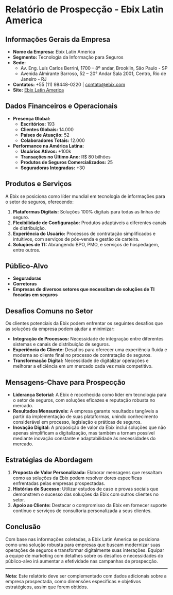 # Relatório de Prospecção - Ebix Latin America

## Informações Gerais da Empresa
- **Nome da Empresa:** Ebix Latin America
- **Segmento:** Tecnologia da Informação para Seguros
- **Sede:** 
  - Av. Eng. Luís Carlos Berrini, 1700 – 8º andar, Brooklin, São Paulo - SP
  - Avenida Almirante Barroso, 52 – 20° Andar Sala 2001, Centro, Rio de Janeiro - RJ
- **Contatos:** +55 (11) 98448-0220 | contato@ebix.com
- **Site:** [Ebix Latin America](http://www.ebixlatinamerica.com.br)

## Dados Financeiros e Operacionais
- **Presença Global:**
  - **Escritórios:** 193
  - **Clientes Globais:** 14.000
  - **Países de Atuação:** 52
  - **Colaboradores Totais:** 12.000
- **Performance na América Latina:**
  - **Usuários Ativos:** +100k
  - **Transações no Último Ano:** R$ 80 bilhões
  - **Produtos de Seguros Comercializados:** 25
  - **Seguradoras Integradas:** +30

## Produtos e Serviços
A Ebix se posiciona como líder mundial em tecnologia de informações para o setor de seguros, oferecendo:
1. **Plataformas Digitais:** Soluções 100% digitais para todas as linhas de seguro.
2. **Flexibilidade de Configuração:** Produtos adaptáveis a diferentes canais de distribuição.
3. **Experiência do Usuário:** Processos de contratação simplificados e intuitivos, com serviços de pós-venda e gestão de carteira.
4. **Soluções de TI:** Abrangendo BPO, PMO, e serviços de hospedagem, entre outros.

## Público-Alvo
- **Seguradoras**
- **Corretoras**
- **Empresas de diversos setores que necessitam de soluções de TI focadas em seguros**

## Desafios Comuns no Setor
Os clientes potenciais da Ebix podem enfrentar os seguintes desafios que as soluções da empresa podem ajudar a minimizar:
- **Integração de Processos:** Necessidade de integração entre diferentes sistemas e canais de distribuição de seguros.
- **Experiência do Cliente:** Desafios para oferecer uma experiência fluida e moderna ao cliente final no processo de contratação de seguros.
- **Transformação Digital:** Necessidade de digitalizar operações e melhorar a eficiência em um mercado cada vez mais competitivo.
  
## Mensagens-Chave para Prospecção
- **Liderança Setorial:** A Ebix é reconhecida como líder em tecnologia para o setor de seguros, com soluções eficazes e reputação robusta no mercado.
- **Resultados Mensuráveis:** A empresa garante resultados tangíveis a partir da implementação de suas plataformas, unindo conhecimento considerável em processo, legislação e práticas de seguros.
- **Inovação Digital:** A proposição de valor da Ebix inclui soluções que não apenas simplificam a digitalização, mas também a tornam possível mediante inovação constante e adaptabilidade às necessidades do mercado.

## Estratégias de Abordagem
1. **Proposta de Valor Personalizada:** Elaborar mensagens que ressaltam como as soluções da Ebix podem resolver dores específicas enfrentadas pelas empresas prospectadas.
2. **Histórias de Sucesso:** Utilizar estudos de caso e provas sociais que demonstrem o sucesso das soluções da Ebix com outros clientes no setor.
3. **Apoio ao Cliente:** Destacar o compromisso da Ebix em fornecer suporte contínuo e serviços de consultoria personalizada a seus clientes.

## Conclusão
Com base nas informações coletadas, a Ebix Latin America se posiciona como uma solução robusta para empresas que buscam modernizar suas operações de seguros e transformar digitalmente suas interações. Equipar a equipe de marketing com detalhes sobre os desafios e necessidades do público-alvo irá aumentar a efetividade nas campanhas de prospecção.

--- 

**Nota:** Este relatório deve ser complementado com dados adicionais sobre a empresa prospectada, como dimensões específicas e objetivos estratégicos, assim que forem obtidos.